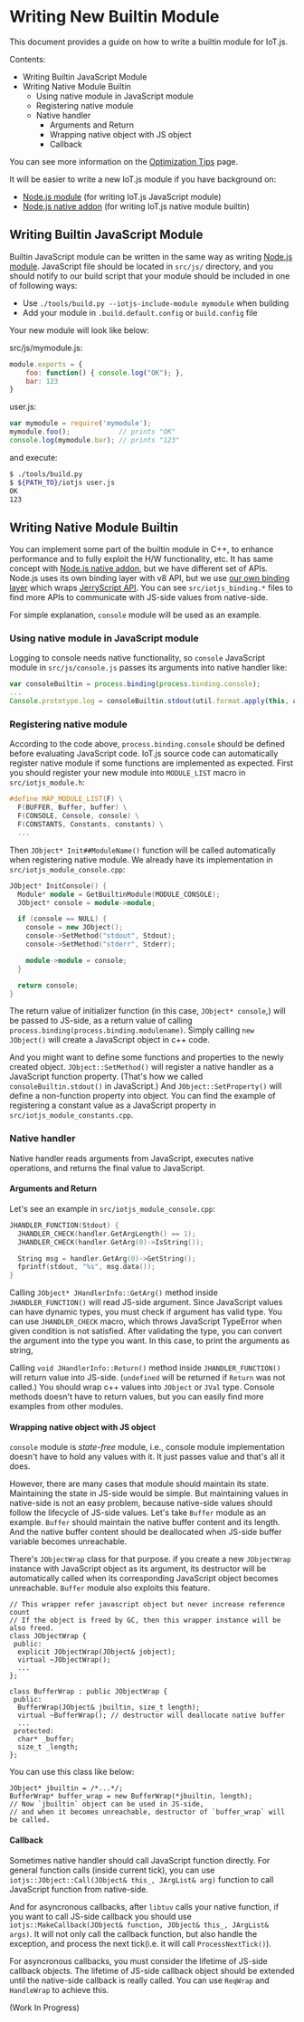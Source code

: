 Writing New Builtin Module
==========================

This document provides a guide on how to write a builtin module for IoT.js.

Contents:

* Writing Builtin JavaScript Module
* Writing Native Module Builtin
  - Using native module in JavaScript module
  - Registering native module
  - Native handler
    * Arguments and Return
    * Wrapping native object with JS object
    * Callback

You can see more information on the [Optimization Tips](Optimization-Tips.md) page.

It will be easier to write a new IoT.js module if you have background on:

- [Node.js module](https://nodejs.org/api/modules.html) (for writing IoT.js JavaScript module)
- [Node.js native addon](https://nodejs.org/api/addons.html) (for writing IoT.js native module builtin)

## Writing Builtin JavaScript Module

Builtin JavaScript module can be written in the same way as writing [Node.js module](https://nodejs.org/api/modules.html). JavaScript file should be located in `src/js/` directory, and you should notify to our build script that your module should be included in one of following ways:

* Use `./tools/build.py --iotjs-include-module mymodule` when building
* Add your module in `.build.default.config` or `build.config` file

Your new module will look like below:

src/js/mymodule.js:
```javascript
module.exports = {
    foo: function() { console.log("OK"); },
    bar: 123
}
```

user.js:
```javascript
var mymodule = require('mymodule');
mymodule.foo();            // prints "OK"
console.log(mymodule.bar); // prints "123"
```

and execute:
```sh
$ ./tools/build.py
$ ${PATH_TO}/iotjs user.js
OK
123
```

## Writing Native Module Builtin

You can implement some part of the builtin module in C++, to enhance performance and to fully exploit the H/W functionality, etc. It has same concept with [Node.js native addon](https://nodejs.org/api/addons.html), but we have different set of APIs. Node.js uses its own binding layer with v8 API, but we use [our own binding layer](https://github.com/Samsung/iotjs/blob/master/src/iotjs_binding.h) which wraps [JerryScript API](https://github.com/Samsung/JerryScript/blob/master/jerry-core/jerry-api.h). You can see `src/iotjs_binding.*` files to find more APIs to communicate with JS-side values from native-side.

For simple explanation, `console` module will be used as an example.

### Using native module in JavaScript module

Logging to console needs native functionality, so `console` JavaScript module in `src/js/console.js` passes its arguments into native handler like:

```javascript
var consoleBuiltin = process.binding(process.binding.console);
...
Console.prototype.log = consoleBuiltin.stdout(util.format.apply(this, arguments) + '\n');
```

### Registering native module

According to the code above, `process.binding.console` should be defined before evaluating JavaScript code. IoT.js source code can automatically register native module if some functions are implemented as expected. First you should register your new module into `MODULE_LIST` macro in `src/iotjs_module.h`:
```c++
#define MAP_MODULE_LIST(F) \
  F(BUFFER, Buffer, buffer) \
  F(CONSOLE, Console, console) \
  F(CONSTANTS, Constants, constants) \
  ...
```

Then `JObject* Init##ModuleName()` function will be called automatically when registering native module. We already have its implementation in `src/iotjs_module_console.cpp`:
```c++
JObject* InitConsole() {
  Module* module = GetBuiltinModule(MODULE_CONSOLE);
  JObject* console = module->module;

  if (console == NULL) {
    console = new JObject();
    console->SetMethod("stdout", Stdout);
    console->SetMethod("stderr", Stderr);

    module->module = console;
  }

  return console;
}
```
The return value of initializer function (in this case, `JObject* console`,) will be passed to JS-side, as a return value of calling `process.binding(process.binding.modulename)`. Simply calling `new JObject()` will create a JavaScript object in c++ code.

And you might want to define some functions and properties to the newly created object. `JObject::SetMethod()` will register a native handler as a JavaScript function property. (That's how we called `consoleBuiltin.stdout()` in JavaScript.) And `JObject::SetProperty()` will define a non-function property into object. You can find the example of registering a constant value as a JavaScript property in `src/iotjs_module_constants.cpp`.

### Native handler

Native handler reads arguments from JavaScript, executes native operations, and returns the final value to JavaScript.

#### Arguments and Return

Let's see an example in `src/iotjs_module_console.cpp`:

```c++
JHANDLER_FUNCTION(Stdout) {
  JHANDLER_CHECK(handler.GetArgLength() == 1);
  JHANDLER_CHECK(handler.GetArg(0)->IsString());

  String msg = handler.GetArg(0)->GetString();
  fprintf(stdout, "%s", msg.data());
}
```

Calling `JObject* JHandlerInfo::GetArg()` method inside `JHANDLER_FUNCTION()` will read JS-side argument. Since JavaScript values can have dynamic types, you must check if argument has valid type. You can use `JHANDLER_CHECK` macro, which throws JavaScript TypeError when given condition is not satisfied. After validating the type, you can convert the argument into the type you want. In this case, to print the arguments as string,

Calling `void JHandlerInfo::Return()` method inside `JHANDLER_FUNCTION()` will return value into JS-side. (`undefined` will be returned if `Return` was not called.) You should wrap c++ values into `JObject` or `JVal` type. Console methods doesn't have to return values, but you can easily find more examples from other modules.

#### Wrapping native object with JS object

`console` module is *state-free* module, i.e., console module implementation doesn't have to hold any values with it. It just passes value and that's all it does.

However, there are many cases that module should maintain its state. Maintaining the state in JS-side would be simple. But maintaining values in native-side is not an easy problem, because native-side values should follow the lifecycle of JS-side values. Let's take `Buffer` module as an example. `Buffer` should maintain the native buffer content and its length. And the native buffer content should be deallocated when JS-side buffer variable becomes unreachable.

There's `JObjectWrap` class for that purpose. if you create a new `JObjectWrap` instance with JavaScript object as its argument, its destructor will be automatically called when its corresponding JavaScript object becomes unreachable. `Buffer` module also exploits this feature.

```
// This wrapper refer javascript object but never increase reference count
// If the object is freed by GC, then this wrapper instance will be also freed.
class JObjectWrap {
 public:
  explicit JObjectWrap(JObject& jobject);
  virtual ~JObjectWrap();
  ...
};

class BufferWrap : public JObjectWrap {
 public:
  BufferWrap(JObject& jbuiltin, size_t length);
  virtual ~BufferWrap(); // destructor will deallocate native buffer
  ...
 protected:
  char* _buffer;
  size_t _length;
};
```

You can use this class like below:

```
JObject* jbuiltin = /*...*/;
BufferWrap* buffer_wrap = new BufferWrap(*jbuiltin, length);
// Now `jbuiltin` object can be used in JS-side,
// and when it becomes unreachable, destructor of `buffer_wrap` will be called.
```

#### Callback

Sometimes native handler should call JavaScript function directly. For general function calls (inside current tick), you can use `iotjs::JObject::Call(JObject& this_, JArgList& arg)` function to call JavaScript function from native-side.

And for asyncronous callbacks, after `libtuv` calls your native function, if you want to call JS-side callback you should use `iotjs::MakeCallback(JObject& function, JObject& this_, JArgList& args)`. It will not only call the callback function, but also handle the exception, and process the next tick(i.e. it will call `ProcessNextTick()`).

For asyncronous callbacks, you must consider the lifetime of JS-side callback objects. The lifetime of JS-side callback object should be extended until the native-side callback is really called. You can use `ReqWrap` and `HandleWrap` to achieve this.

(Work In Progress)
